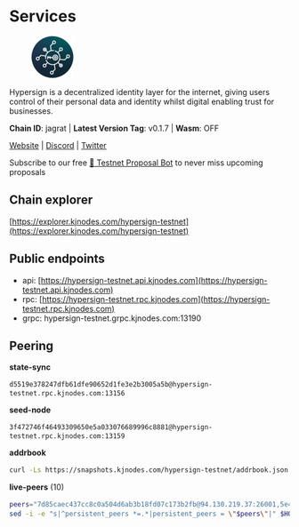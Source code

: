 # Services

<figure><img src="https://raw.githubusercontent.com/kj89/cosmos-images/main/logos/hypersign.png" alt=""><figcaption></figcaption></figure>

Hypersign is a decentralized identity layer for the internet, giving  users control of their personal data and identity whilst digital  enabling trust for businesses.

**Chain ID**: jagrat | **Latest Version Tag**: v0.1.7 | **Wasm**: OFF

[Website](https://hypersign.id) | [Discord](https://discord.gg/DmuUjMrHVw) | [Twitter](https://twitter.com/hypersignchain)



Subscribe to our free [🤖 Testnet Proposal Bot](https://t.me/kjnodes_testnet_proposal_bot) to never miss upcoming proposals


## Chain explorer
[https://explorer.kjnodes.com/hypersign-testnet](https://explorer.kjnodes.com/hypersign-testnet)

## Public endpoints

* api: [https://hypersign-testnet.api.kjnodes.com](https://hypersign-testnet.api.kjnodes.com)
* rpc: [https://hypersign-testnet.rpc.kjnodes.com](https://hypersign-testnet.rpc.kjnodes.com)
* grpc: hypersign-testnet.grpc.kjnodes.com:13190

## Peering

**state-sync**

```text
d5519e378247dfb61dfe90652d1fe3e2b3005a5b@hypersign-testnet.rpc.kjnodes.com:13156
```

**seed-node**

```text
3f472746f46493309650e5a033076689996c8881@hypersign-testnet.rpc.kjnodes.com:13159
```

**addrbook**
```bash
curl -Ls https://snapshots.kjnodes.com/hypersign-testnet/addrbook.json > $HOME/.hid-node/config/addrbook.json
```

**live-peers** (10)
```bash
peers="7d85caec437cc8c0a504d6ab3b18fd07c173b2fb@94.130.219.37:26001,5e4fc955b23ab00f6a07cb6d56e89aafac0c85ff@167.86.85.122:26656,1e3f0aeb6f2a2017b122af2461a75c9695790954@65.108.233.109:10956,d5519e378247dfb61dfe90652d1fe3e2b3005a5b@65.109.68.190:13156,c127e8b0608e62709b690037a6b0da635c6f5447@89.58.45.204:56656,d7c9b9a3c3a6c5f4ccdfb37a8358755b277271c1@3.110.226.164:26656,efcb16ec33d8e6233d1068fff679c6fd64bf5802@65.108.225.158:10956,bd2ae9f1c42183104719f7c44be078bb7d282a61@65.109.92.241:11056,c20f2216b56cb24921b688a6cffc7fe09799a069@162.55.103.44:26656,83f1e2bfb86a2cf13870cff8f306cd0bc684e40e@194.163.158.209:26656"
sed -i -e "s|^persistent_peers *=.*|persistent_peers = \"$peers\"|" $HOME/.hid-node/config/config.toml
```
